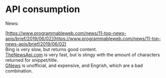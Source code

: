 # API consumption

News:

[https://www.programmableweb.com/news/11-top-news-apis/brief/2019/06/02](https://www.programmableweb.com/news/11-top-news-apis/brief/2019/06/02)  
Bing is very slow, but returns good content.  
[TheNewsApi.com](https://TheNewsApi.com) is very fast, but is stingy with the amount of characters returned for snippet/title.  
[GNews](https://gnews.io/#pricing) is unofficial, and expensive, and Engrish, which are a bad combination.



